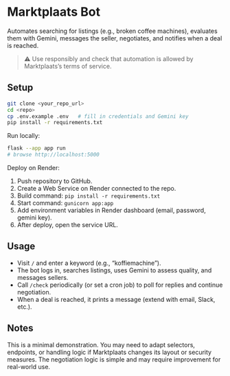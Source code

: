 # Marktplaats Bot

Automates searching for listings (e.g., broken coffee machines), evaluates them with
Gemini, messages the seller, negotiates, and notifies when a deal is reached.

> ⚠️ Use responsibly and check that automation is allowed by Marktplaats’s terms of service.

## Setup

```bash
git clone <your_repo_url>
cd <repo>
cp .env.example .env   # fill in credentials and Gemini key
pip install -r requirements.txt
```

Run locally:

```bash
flask --app app run
# browse http://localhost:5000
```

Deploy on Render:

1. Push repository to GitHub.
2. Create a Web Service on Render connected to the repo.
3. Build command: `pip install -r requirements.txt`
4. Start command: `gunicorn app:app`
5. Add environment variables in Render dashboard (email, password, gemini key).
6. After deploy, open the service URL.

## Usage

- Visit `/` and enter a keyword (e.g., “koffiemachine”).
- The bot logs in, searches listings, uses Gemini to assess quality, and messages sellers.
- Call `/check` periodically (or set a cron job) to poll for replies and continue
  negotiation.
- When a deal is reached, it prints a message (extend with email, Slack, etc.).

## Notes

This is a minimal demonstration. You may need to adapt selectors, endpoints, or handling
logic if Marktplaats changes its layout or security measures. The negotiation logic is
simple and may require improvement for real-world use.
